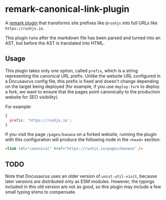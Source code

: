 # remark-canonical-link-plugin

A [remark plugin](https://github.com/remarkjs/remark/blob/main/doc/plugins.md) that transforms site prefixes like `@rushjs` into full URLs like `https://rushjs.io`.

This plugin runs after the markdown file has been parsed and turned into an AST, but before the AST is translated into HTML.

## Usage

This plugin takes only one option, called `prefix`, which is a string representing the canonical URL prefix. Unlike the website URL configured in a Docusaurus config file, this prefix is fixed and doesn't change depending on the target being deployed (for example, if you use `deploy-fork` to deploy a fork, we want to ensure that the pages point canonically to the production website for SEO visibility).

For example:

```js
{
  prefix: 'https://rushjs.io';
}
```

If you visit the page `/pages/banana` on a forked website, running the plugin with this configuration will produce the following node in the `<head>` section:

```html
<link rel="canonical" href="https://rushjs.io/pages/banana" />
```

## TODO

Note that Docusaurus uses an older version of `unist-util-visit`, because later versions are distributed only as ESM modules. However, the typings included in this old version are not as good, so this plugin may include a few small typing shims to compensate.
